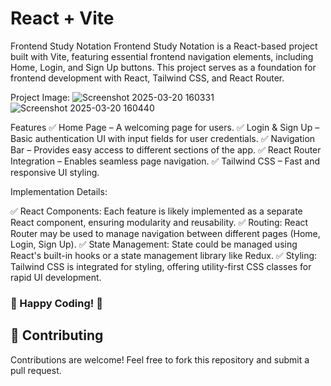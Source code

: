 # React + Vite

Frontend Study Notation
Frontend Study Notation is a React-based project built with Vite, featuring essential frontend navigation elements, including Home, Login, and Sign Up buttons. This project serves as a foundation for frontend development with React, Tailwind CSS, and React Router.

Project Image:
![Screenshot 2025-03-20 160331](https://github.com/user-attachments/assets/fb223228-a8fa-4bf0-844e-374db3e1f3eb)
![Screenshot 2025-03-20 160440](https://github.com/user-attachments/assets/67be9393-64a0-4373-a6ff-00230a12d4af)




Features
✅ Home Page – A welcoming page for users.
✅ Login & Sign Up – Basic authentication UI with input fields for user credentials.
✅ Navigation Bar – Provides easy access to different sections of the app.
✅ React Router Integration – Enables seamless page navigation.
✅ Tailwind CSS – Fast and responsive UI styling.

Implementation Details:

✅ React Components: Each feature is likely implemented as a separate React component, ensuring modularity and reusability.
✅ Routing: React Router may be used to manage navigation between different pages (Home, Login, Sign Up).
✅ State Management: State could be managed using React's built-in hooks or a state management library like Redux.
✅ Styling: Tailwind CSS is integrated for styling, offering utility-first CSS classes for rapid UI development.

### 🎯 Happy Coding! 🚀  
## 🤝 Contributing  
Contributions are welcome! Feel free to fork this repository and submit a pull request.  


